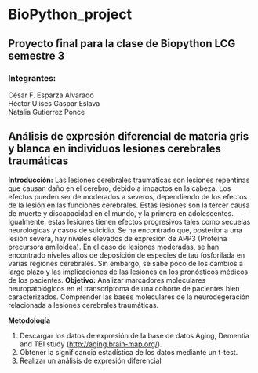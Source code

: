# BioPython_project
## Proyecto final para la clase de Biopython LCG semestre 3
### **Integrantes:**
César F. Esparza Alvarado  
Héctor Ulises Gaspar Eslava  
Natalia Gutierrez Ponce  

## Análisis de expresión diferencial de materia gris y blanca en individuos lesiones cerebrales traumáticas

**Introducción:**
Las lesiones cerebrales traumáticas son lesiones repentinas que causan daño en el cerebro, debido a impactos en la cabeza. Los efectos pueden ser de moderados a severos, dependiendo de los efectos de la lesión en las funciones cerebrales. Estas lesiones son la tercer causa de muerte y discapacidad en el mundo, y la primera en adolescentes. Igualmente, estas lesiones tienen efectos progresivos tales como secuelas neurológicas y casos de suicidio. 
Se ha encontrado que, posterior a una lesión severa, hay niveles elevados de expresión de APP3 (Proteína precursora amiloidea). En el caso de lesiones moderadas, se han encontrado niveles altos de deposición de especies de tau fosforilada en varias regiones cerebrales. Sin embargo, se sabe poco de los cambios a largo plazo y las implicaciones de las lesiones en los pronósticos médicos de los pacientes. 
**Objetivo:**
Analizar marcadores moleculares neuropatológicos en el transcriptoma de una cohorte de pacientes bien caracterizados. 
Comprender las bases moleculares de la neurodegeración relacionada a lesiones cerebrales traumáticas. 

**Metodología**

1. Descargar los datos de expresión de la base de datos Aging, Dementia and TBI study (http://aging.brain-map.org/). 
2. Obtener la significancia estadística de los datos mediante un t-test. 
3. Realizar un análisis de expresión diferencial
